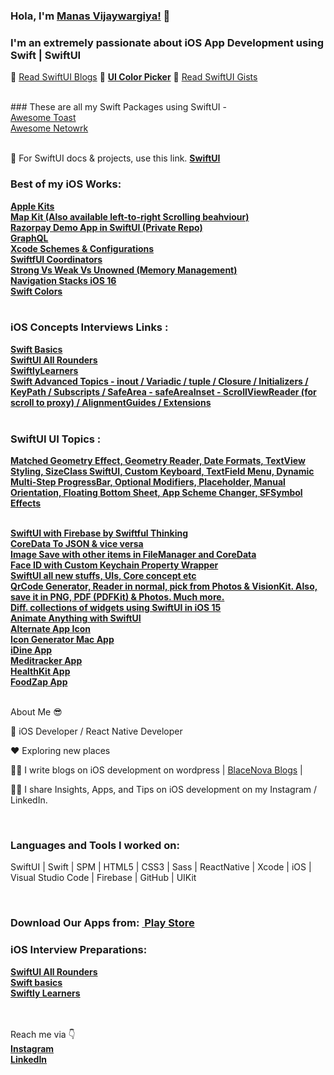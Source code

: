 ### Hola, I'm <a href="https://kanishkvijaywargiya.github.io/uicolorpicker.github.io/">Manas Vijaywargiya!</a> :wave:
### I'm an extremely passionate about iOS App Development using Swift | SwiftUI

:telescope: <a href="https://blacenova.wordpress.com/2021/01/17/first-steps-in-swift/">Read SwiftUI Blogs</a>  🌱 <a style="font-weight:bold;" href="https://kanishkvijaywargiya.github.io/uicolorpicker.github.io/">UI Color Picker</a>  :telescope: <a href="https://gist.github.com/manasdevslopes">Read SwiftUI Gists</a>

<br>
### These are all my Swift Packages using SwiftUI - <br><a href="https://github.com/manasdevslopes/AwesomeToastPackage">Awesome Toast</a><br><a href="https://github.com/manasdevslopes/AwesomeNetworkPackage">Awesome Netowrk</a>
<br>

<br>

🌱 For SwiftUI docs & projects, use this link. <a style="font-weight:bold;" href="https://github.com/KanishkVijaywargiya/SwiftUI.readme/blob/main/README.md">SwiftUI</a>
<br>


### Best of my iOS Works: 
<a style="font-weight:bold;" href="https://github.com/manasdevslopes/Apple_Kits_SwiftUI">Apple Kits</a>
<br><a style="font-weight:bold;" href="https://github.com/manasdevslopes/MapKit_SwiftUI">Map Kit (Also available left-to-right Scrolling beahviour)</a>
<br><a style="font-weight:bold;" href="https://github.com/manasdevslopes/Razorpay_SwiftUI">Razorpay Demo App in SwiftUI (Private Repo)</a>
<br><a style="font-weight:bold;" href="https://github.com/manasdevslopes/GraphQL_SwiftUI">GraphQL</a>
<br><a style="font-weight:bold;" href="https://github.com/manasdevslopes/XcodeSchemes_SwiftUI">Xcode Schemes & Configurations</a>
<br><a style="font-weight:bold;" href="https://github.com/manasdevslopes/Coordinator_SwiftUI">SwiftfUI Coordinators</a>
<br><a style="font-weight:bold;" href="https://github.com/manasdevslopes/StrongVsWeakVsUnowned_Swift">Strong Vs Weak Vs Unowned (Memory Management)</a>
<br><a style="font-weight:bold;" href="https://github.com/manasdevslopes/NavigationStacks_iOS16_SwiftUI">Navigation Stacks iOS 16</a>
<br><a style="font-weight:bold;" href="https://github.com/manasdevslopes/Swift_Colors">Swift Colors</a>
<br><br>


### iOS Concepts Interviews Links : 
<a style="font-weight:bold;" href="https://github.com/manasdevslopes/Swift_Basics">Swift Basics</a>
<br><a style="font-weight:bold;" href="https://github.com/manasdevslopes/SwiftUI_All_Rounders">SwiftUI All Rounders</a>
<br><a style="font-weight:bold;" href="https://github.com/manasdevslopes/SwiftlyLearners_iOSInterview">SwiftlyLearners</a>
<br><a style="font-weight:bold;" href="https://github.com/manasdevslopes/Swift_Advanced_Topics">Swift Advanced Topics - inout / Variadic / tuple / Closure / Initializers / KeyPath / Subscripts / SafeArea - safeAreaInset - ScrollViewReader (for scroll to proxy) / AlignmentGuides / Extensions </a>
<br><br>

### SwiftUI UI Topics : 
<a style="font-weight:bold;" href="https://github.com/manasdevslopes/SwiftUI_UI_Topics">Matched Geometry Effect, Geometry Reader, Date Formats, TextView Styling, SizeClass SwiftUI, Custom Keyboard, TextField Menu, Dynamic Multi-Step ProgressBar, Optional Modifiers, Placeholder, Manual Orientation, Floating Bottom Sheet, App Scheme Changer, SFSymbol Effects</a>
<br><br>


<a style="font-weight:bold;" href="https://github.com/manasdevslopes/SwiftfulFirebase_SwiftUI.git">SwiftUI with Firebase by Swiftful Thinking</a>
<br><a style="font-weight:bold;" href="https://github.com/manasdevslopes/CoreDataToJSON_JSONToCoreData_SwiftUI">CoreData To JSON & vice versa</a>
<br><a style="font-weight:bold;" href="https://github.com/manasdevslopes/ImageSaveCoreData_SwiftUI">Image Save with other items in FileManager and CoreData</a>
<br><a style="font-weight:bold;" href="https://github.com/manasdevslopes/FaceIDWithKeychain_SwiftUI">Face ID with Custom Keychain Property Wrapper</a>
<br><a style="font-weight:bold;" href="https://github.com/manasdevslopes/SwiftUI_4_Accessory">SwiftUI all new stuffs, UIs, Core concept etc</a>
<br><a style="font-weight:bold;" href="https://github.com/manasdevslopes/BarcodeTextScanner_SwiftUI_VisionKit">QrCode Generator, Reader in normal, pick from Photos & VisionKit. Also, save it in PNG, PDF (PDFKit) & Photos. Much more.</a>
<br><a style="font-weight:bold;" href="https://github.com/manasdevslopes/iOS15WidgetKitSwiftUI">Diff. collections of widgets using SwiftUI in iOS 15</a>
<br><a style="font-weight:bold;" href="https://github.com/manasdevslopes/AnimateAnythingWithSwiftUI">Animate Anything with SwiftUI</a>
<br><a style="font-weight:bold;" href="https://github.com/manasdevslopes/AlternateAppIconSwiftUI">Alternate App Icon</a>
<br><a style="font-weight:bold;" href="https://github.com/manasdevslopes/IconGeneratorMacOSAppSwiftUI">Icon Generator Mac App</a>
<br><a style="font-weight:bold;" href="https://github.com/manasdevslopes/iDine_App_SwiftUI4_iOS16_Xcode14">iDine App</a>
<br><a style="font-weight:bold;" href="https://github.com/manasdevslopes/Medi_Tracker_SwiftUI/tree/development">Meditracker App</a>
<br><a style="font-weight:bold;" href="https://github.com/manasdevslopes/HealthKit_iOS_App_SwiftUI">HealthKit App</a>
<br><a style="font-weight:bold;" href="https://github.com/KanishkVijaywargiya/FoodZap/tree/Development">FoodZap App</a>



<br>About Me 😎<br>

   📱 iOS Developer / React Native Developer<br>
   
   ❤️ Exploring new places<br>
   
   ✍🏻 I write blogs on iOS development on wordpress | <a href="https://blacenova.wordpress.com/blog-2/">BlaceNova Blogs</a> |<br>
   
   💁🏻 I share Insights, Apps, and Tips on iOS development on my Instagram / LinkedIn.
   
<br>



### Languages and Tools I worked on:

SwiftUI | Swift | SPM | HTML5 | CSS3 | Sass | ReactNative | Xcode | iOS | Visual Studio Code | Firebase | GitHub | UIKit

<br>

### Download Our Apps from: <a style="font-weight:bold;" href="https://play.google.com/store/search?q=com.blacenova&c=apps&hl=en_IN">&nbsp;Play Store</a> 


### iOS Interview Preparations: 
<a style="font-weight:bold;" href="https://github.com/manasdevslopes/SwiftUI_All_Rounders">SwiftUI All Rounders </a>
<br><a style="font-weight:bold;" href="https://github.com/manasdevslopes/Swift_Basics">Swift basics</a>
<br><a style="font-weight:bold;" href="https://github.com/manasdevslopes/SwiftlyLearners_iOSInterview">Swiftly Learners</a>
<br><br>

<br>
Reach me via 👇
<br><a style="font-weight:bold;" href="https://www.instagram.com/_iosmanas/">Instagram</a>
<br><a style="font-weight:bold;" href="https://www.linkedin.com/in/manas-vijaywargiya-578375134/">LinkedIn</a>
